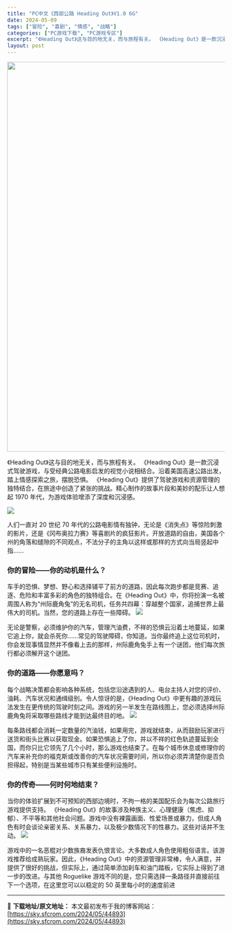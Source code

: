 ```yaml
---
title: "PC中文《西部公路 Heading Out》V1.0 6G"
date: 2024-05-09
tags: ["冒险", "喜剧", "情感", "战略"]
categories: ["PC游戏下载", "PC游戏专区"]
excerpt: "《Heading Out》这与目的地无关，而与旅程有关。 《Heading Out》是一款沉浸式驾驶游戏，与受经典公路电影启发的视觉小说相结合。沿着美国高速公路出发，踏上情感探索之旅，摆脱恐惧。 《Heading Out》提供了驾驶游戏和资源管理的独特结合，在旅途中创造了紧张的挑战。精心制作的故事片&hellip;"
layout: post
---
```


<img class="aligncenter size-full wp-image-44894" src="https://sky.sfcrom.com/wp-content/uploads/2024/05/2024050902224374.webp" alt="" width="600" height="900" />

《Heading Out》这与目的地无关，而与旅程有关。 《Heading Out》是一款沉浸式驾驶游戏，与受经典公路电影启发的视觉小说相结合。沿着美国高速公路出发，踏上情感探索之旅，摆脱恐惧。 《Heading Out》提供了驾驶游戏和资源管理的独特结合，在旅途中创造了紧张的挑战。精心制作的故事片段和美妙的配乐让人想起 1970 年代，为游戏体验增添了深度和沉浸感。

<img src="https://sky.sfcrom.com/wp-content/uploads/2024/05/20240509102551-b0d11.jpeg" />

<span>人们一直对 20 世纪 70 年代的公路电影情有独钟，无论是《消失点》等惊险刺激的影片，还是《冈布奥拉力赛》等喜剧片的疯狂影片。开放道路的自由，美国各个州的角落和缝隙的不同观点，不法分子的主角以这样或那样的方式向当局竖起中指……</span>
<h3><span>你的冒险——你的动机是什么？</span></h3>
<span>车手的恐惧、梦想、野心和选择铺平了前方的道路，因此每次跑步都是竞赛、追逐、危险和丰富多彩的角色的独特组合。在《Heading Out》中，你将扮演一名被周围人称为“州际鹿角兔”的无名司机，任务共四幕：穿越整个国家，追捕世界上最伟大的司机。当然，您的道路上存在一些障碍。</span>

<img src="https://sky.sfcrom.com/wp-content/uploads/2024/05/20240509102556-c63ef.jpeg" />

<span>无论是警察，必须维护你的汽车，管理汽油费，不祥的恐惧云沿着土地蔓延，如果它追上你，就会杀死你……常见的驾驶障碍，你知道。当你最终追上这位司机时，你会发现事情显然并不像看上去的那样，州际鹿角兔手上有一个谜团，他们每次旅行都必须解开这个谜团。</span>
<h3><span>你的道路——你愿意吗？</span></h3>
<span>每个战略决策都会影响各种系统，包括您沿途遇到的人、电台主持人对您的评价、油耗、汽车状况和通缉级别。令人惊讶的是，《Heading Out》中更有趣的游戏玩法发生在更传统的驾驶时刻之间。游戏的另一半发生在路线图上，您必须选择州际鹿角兔将采取哪些路线才能到达最终目的地。</span>

<img src="https://sky.sfcrom.com/wp-content/uploads/2024/05/20240509102559-22aa9.jpeg" />

<span>每条路线都会消耗一定数量的汽油钱，如果用完，游戏就结束，从而鼓励玩家进行送货和街头比赛以获取现金。如果恐惧追上了你，并以不祥的红色轨迹蔓延到全国，而你只比它领先了几个小时，那么游戏也结束了。在每个城市休息或修理你的汽车来补充你的福克斯或改善你的汽车状况需要时间，所以你必须弄清楚你是否负担得起，特别是当某些城市只有某些便利设施时。</span>
<h3><span>你的传奇——何时何地结束？</span></h3>
<span>当你的体验扩展到不可预知的西部边境时，不拘一格的美国配乐会为每次公路旅行游戏提供支持。 《Heading Out》的故事涉及种族主义、心理健康（焦虑、抑郁）、不平等和其他社会问题。游戏中没有裸露画面、性爱场景或暴力，但成人角色有时会谈论亲密关系、关系暴力，以及极少数情况下的性暴力。这些对话并不生动。</span>

<img src="https://sky.sfcrom.com/wp-content/uploads/2024/05/20240509102600-44161.jpeg" />

游戏中的一名恶棍对少数族裔发表仇恨言论。大多数成人角色使用粗俗语言。该游戏推荐给成熟玩家。因此，《Heading Out》中的资源管理非常棒，令人满意，并提供了很好的挑战，但实际上，通过简单添加刹车和油门踏板，它实际上得到了进一步的改进。与其他 Roguelike 游戏不同的是，您只需选择一条路径并直接前往下一个选项，在这里您可以以稳定的 50 英里每小时的速度前进

---
📖 **下载地址/原文地址：** 本文最初发布于我的博客网站：[https://sky.sfcrom.com/2024/05/44893](https://sky.sfcrom.com/2024/05/44893)
